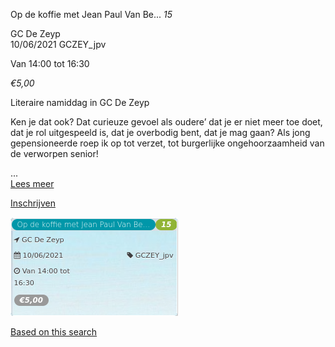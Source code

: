 Op de koffie met Jean Paul Van Be... *15*

GC De Zeyp  
10/06/2021 GCZEY\_jpv  

Van 14:00 tot 16:30

*€5,00*

  

  

Literaire namiddag in GC De Zeyp

Ken je dat ook? Dat curieuze gevoel als oudere’ dat je er niet meer toe doet, dat je rol uitgespeeld is, dat je overbodig bent, dat je mag gaan? Als jong gepensioneerde roep ik op tot verzet, tot burgerlijke ongehoorzaamheid van de verworpen senior!  

...  
[Lees meer](https://tickets.vgc.be/activity/subscribe/GCZEY_jpv)

[Inschrijven](https://tickets.vgc.be/activity/subscribe/GCZEY_jpv)

![](59247.png)

[Based on this search](https://tickets.vgc.be/activity/index?&vrijeplaatsen=1&Age%5B%5D=3%2C4&entity=276)